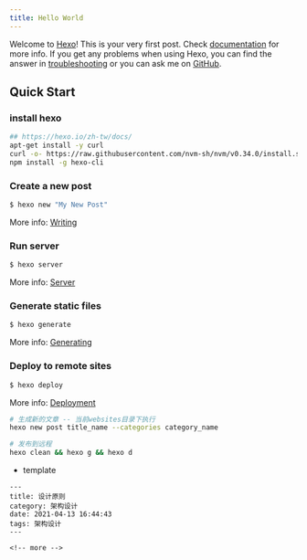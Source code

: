 ```yaml
---
title: Hello World
---
```

Welcome to [Hexo](https://hexo.io/)! This is your very first post. Check [documentation](https://hexo.io/docs/) for more info. If you get any problems when using Hexo, you can find the answer in [troubleshooting](https://hexo.io/docs/troubleshooting.html) or you can ask me on [GitHub](https://github.com/hexojs/hexo/issues).

## Quick Start

### install hexo 

```bash
## https://hexo.io/zh-tw/docs/
apt-get install -y curl
curl -o- https://raw.githubusercontent.com/nvm-sh/nvm/v0.34.0/install.sh | bash
npm install -g hexo-cli
```

### Create a new post

``` bash
$ hexo new "My New Post"
```

More info: [Writing](https://hexo.io/docs/writing.html)

### Run server

``` bash
$ hexo server
```

More info: [Server](https://hexo.io/docs/server.html)

### Generate static files

``` bash
$ hexo generate
```

More info: [Generating](https://hexo.io/docs/generating.html)

### Deploy to remote sites

``` bash
$ hexo deploy
```

More info: [Deployment](https://hexo.io/docs/deployment.html)


```bash
# 生成新的文章 -- 当前websites目录下执行
hexo new post title_name --categories category_name

# 发布到远程
hexo clean && hexo g && hexo d
```

- template
```text
---
title: 设计原则
category: 架构设计
date: 2021-04-13 16:44:43
tags: 架构设计
---

<!-- more -->
```




